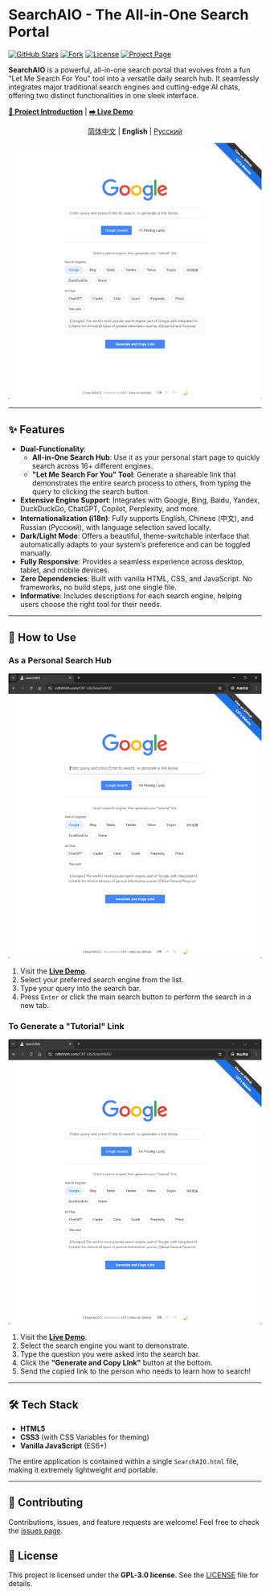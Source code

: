# SearchAIO - The All-in-One Search Portal

[![GitHub Stars](https://img.shields.io/github/stars/MeowLove/SearchAIO?style=flat-square&logo=github)](https://github.com/MeowLove/SearchAIO/stargazers)
[![Fork](https://img.shields.io/github/forks/MeowLove/SearchAIO?style=flat-square&logo=github)](https://github.com/MeowLove/SearchAIO/network/members)
[![License](https://img.shields.io/github/license/MeowLove/SearchAIO?style=flat-square&color=blue)](https://github.com/MeowLove/SearchAIO/blob/main/LICENSE)
[![Project Page](https://img.shields.io/badge/Project%20Page-Website-green?style=flat-square)](https://www.cxthhhhh.com/search-aio/)

**SearchAIO** is a powerful, all-in-one search portal that evolves from a fun "Let Me Search For You" tool into a versatile daily search hub. It seamlessly integrates major traditional search engines and cutting-edge AI chats, offering two distinct functionalities in one sleek interface.

**[📖 Project Introduction](https://www.cxthhhhh.com/search-aio/)** | **[➡️ Live Demo](https://www.cxthhhhh.com/CXT-Lib/SearchAIO/)**

<div align="center">
  <p>
    <a href="README_CN.md">简体中文</a> | <b>English</b> | <a href="README_RU.md">Русский</a>
  </p>
</div>

![SearchAIO Screenshot](https://github.com/MeowLove/SearchAIO/raw/main/img/SearchAIO_Screenshot_EN.png)

---

## ✨ Features

-   **Dual-Functionality**:
    -   **All-in-One Search Hub**: Use it as your personal start page to quickly search across 16+ different engines.
    -   **"Let Me Search For You" Tool**: Generate a shareable link that demonstrates the entire search process to others, from typing the query to clicking the search button.
-   **Extensive Engine Support**: Integrates with Google, Bing, Baidu, Yandex, DuckDuckGo, ChatGPT, Copilot, Perplexity, and more.
-   **Internationalization (i18n)**: Fully supports English, Chinese (中文), and Russian (Русский), with language selection saved locally.
-   **Dark/Light Mode**: Offers a beautiful, theme-switchable interface that automatically adapts to your system's preference and can be toggled manually.
-   **Fully Responsive**: Provides a seamless experience across desktop, tablet, and mobile devices.
-   **Zero Dependencies**: Built with vanilla HTML, CSS, and JavaScript. No frameworks, no build steps, just one single file.
-   **Informative**: Includes descriptions for each search engine, helping users choose the right tool for their needs.

---

## 🚀 How to Use

### As a Personal Search Hub

![How to use SearchAIO as a personal search hub](https://github.com/MeowLove/SearchAIO/raw/main/img/SearchAIO_As_a_Personal_Search_Hub.gif)

1.  Visit the **[Live Demo](https://www.cxthhhhh.com/CXT-Lib/SearchAIO/)**.
2.  Select your preferred search engine from the list.
3.  Type your query into the search bar.
4.  Press `Enter` or click the main search button to perform the search in a new tab.

### To Generate a "Tutorial" Link

![How to generate a tutorial link with SearchAIO](https://github.com/MeowLove/SearchAIO/raw/main/img/SearchAIO_To_Generate_a_Tutorial_Link.gif)

1.  Visit the **[Live Demo](https://www.cxthhhhh.com/CXT-Lib/SearchAIO/)**.
2.  Select the search engine you want to demonstrate.
3.  Type the question you were asked into the search bar.
4.  Click the **"Generate and Copy Link"** button at the bottom.
5.  Send the copied link to the person who needs to learn how to search!

---

## 🛠️ Tech Stack

-   **HTML5**
-   **CSS3** (with CSS Variables for theming)
-   **Vanilla JavaScript** (ES6+)

The entire application is contained within a single `SearchAIO.html` file, making it extremely lightweight and portable.

---

## 🤝 Contributing

Contributions, issues, and feature requests are welcome! Feel free to check the [issues page](https://github.com/MeowLove/SearchAIO/issues).

## 📄 License

This project is licensed under the **GPL-3.0 license**. See the [LICENSE](https://github.com/MeowLove/SearchAIO/blob/main/LICENSE) file for details.
